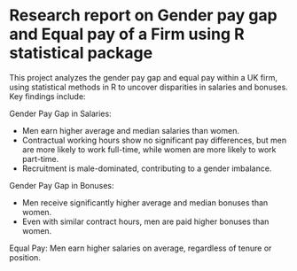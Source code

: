 # Research report on Gender pay gap and Equal pay of a Firm using R statistical package
This project analyzes the gender pay gap and equal pay within a UK firm, using statistical methods in R to uncover disparities in salaries and bonuses. Key findings include:

Gender Pay Gap in Salaries:

- Men earn higher average and median salaries than women.
- Contractual working hours show no significant pay differences, but men are more likely to work full-time, while women are more likely to work part-time.
- Recruitment is male-dominated, contributing to a gender imbalance.

Gender Pay Gap in Bonuses:

- Men receive significantly higher average and median bonuses than women.
- Even with similar contract hours, men are paid higher bonuses than women.

Equal Pay:
Men earn higher salaries on average, regardless of tenure or position.
